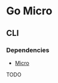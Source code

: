 # Go Micro

## CLI

### Dependencies

- [Micro](/micro.md#cli)

<!--
https://github.com/johnwoz123/pharmacy-micro-project
https://github.com/jaslife1/crud-dojo-service
https://github.com/shunjieyun/captcha
-->

TODO
